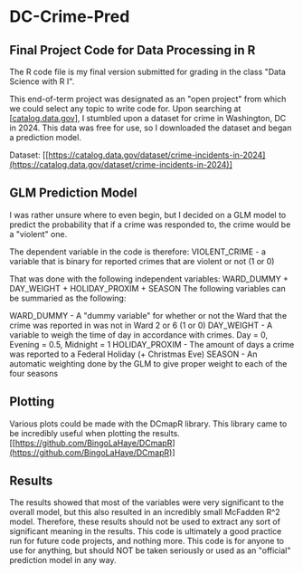 # DC-Crime-Pred

## Final Project Code for Data Processing in R

The R code file is my final version submitted for grading in the class "Data Science with R I".

This end-of-term project was designated as an "open project" from which we could select any topic to write code for. 
Upon searching at [[catalog.data.gov](catalog.data.gov)], I stumbled upon a dataset for crime in Washington, DC in 2024. 
This data was free for use, so I downloaded the dataset and began a prediction model.

Dataset: [[https://catalog.data.gov/dataset/crime-incidents-in-2024](https://catalog.data.gov/dataset/crime-incidents-in-2024)]

## GLM Prediction Model

I was rather unsure where to even begin, but I decided on a GLM model to predict the probability that if a crime was responded to, the crime would be a "violent" one. 

The dependent variable in the code is therefore: VIOLENT_CRIME - a variable that is binary for reported crimes that are violent or not (1 or 0)

That was done with the following independent variables: WARD_DUMMY + DAY_WEIGHT + HOLIDAY_PROXIM + SEASON
The following variables can be summaried as the following:

WARD_DUMMY - A "dummy variable" for whether or not the Ward that the crime was reported in was not in Ward 2 or 6 (1 or 0)
DAY_WEIGHT - A variable to weigh the time of day in accordance with crimes. Day = 0, Evening = 0.5, Midnight = 1
HOLIDAY_PROXIM - The amount of days a crime was reported to a Federal Holiday (+ Christmas Eve)
SEASON - An automatic weighting done by the GLM to give proper weight to each of the four seasons

## Plotting

Various plots could be made with the DCmapR library. This library came to be incredibly useful when plotting the results. 
[[https://github.com/BingoLaHaye/DCmapR](https://github.com/BingoLaHaye/DCmapR)]
## Results

The results showed that most of the variables were very significant to the overall model, but this also resulted in an incredibly small McFadden R^2 model. 
Therefore, these results should not be used to extract any sort of significant meaning in the results. This code is ultimately a good practice run for future code projects, and nothing more. 
This code is for anyone to use for anything, but should NOT be taken seriously or used as an "official" prediction model in any way. 


